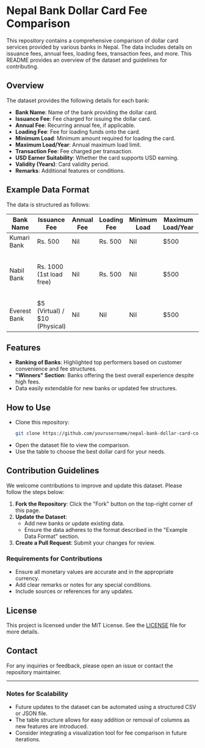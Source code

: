 # Nepal Bank Dollar Card Fee Comparison

This repository contains a comprehensive comparison of dollar card services provided by various banks in Nepal. The data includes details on issuance fees, annual fees, loading fees, transaction fees, and more. This README provides an overview of the dataset and guidelines for contributing.

## Overview

The dataset provides the following details for each bank:

- **Bank Name**: Name of the bank providing the dollar card.
- **Issuance Fee**: Fee charged for issuing the dollar card.
- **Annual Fee**: Recurring annual fee, if applicable.
- **Loading Fee**: Fee for loading funds onto the card.
- **Minimum Load**: Minimum amount required for loading the card.
- **Maximum Load/Year**: Annual maximum load limit.
- **Transaction Fee**: Fee charged per transaction.
- **USD Earner Suitability**: Whether the card supports USD earning.
- **Validity (Years)**: Card validity period.
- **Remarks**: Additional features or conditions.

## Example Data Format

The data is structured as follows:

| **Bank Name**           | **Issuance Fee**                 | **Annual Fee** | **Loading Fee** | **Minimum Load** | **Maximum Load/Year** | **Transaction Fee**                        | **USD Earner**            | **Validity (Years)** | **Remarks**                                              |
|--------------------------|-----------------------------------|----------------|-----------------|------------------|-----------------------|--------------------------------------------|---------------------------|-----------------------|-----------------------------------------------------------|
| Kumari Bank             | Rs. 500                          | Nil            | Rs. 500         | Nil              | $500                 | Nil                                        | No                        | 5                     |                                                       |
| Nabil Bank              | Rs. 1000 (1st load free)         | Nil            | Rs. 500         | Nil              | $500                 | 1% cross-border + 0.5% or $0.50, whichever is higher | Yes                       | 4                     | Easy load on request at nearest branch                  |
| Everest Bank            | $5 (Virtual) / $10 (Physical)    | Nil            | Nil             | Nil              | $500                 | Same as Nabil                              | No                        | 4                     |                                                       |

## Features

- **Ranking of Banks**: Highlighted top performers based on customer convenience and fee structures.
- **"Winners" Section**: Banks offering the best overall experience despite high fees.
- Data easily extendable for new banks or updated fee structures.

## How to Use

- Clone this repository:
  ```bash
  git clone https://github.com/yourusername/nepal-bank-dollar-card-comparison.git
  ```
- Open the dataset file to view the comparison.
- Use the table to choose the best dollar card for your needs.

## Contribution Guidelines

We welcome contributions to improve and update this dataset. Please follow the steps below:

1. **Fork the Repository**: Click the "Fork" button on the top-right corner of this page.
2. **Update the Dataset**:
   - Add new banks or update existing data.
   - Ensure the data adheres to the format described in the "Example Data Format" section.
3. **Create a Pull Request**: Submit your changes for review.

### Requirements for Contributions

- Ensure all monetary values are accurate and in the appropriate currency.
- Add clear remarks or notes for any special conditions.
- Include sources or references for any updates.

## License

This project is licensed under the MIT License. See the [LICENSE](LICENSE) file for more details.

## Contact

For any inquiries or feedback, please open an issue or contact the repository maintainer.

---

### Notes for Scalability

- Future updates to the dataset can be automated using a structured CSV or JSON file.
- The table structure allows for easy addition or removal of columns as new features are introduced.
- Consider integrating a visualization tool for fee comparison in future iterations.

